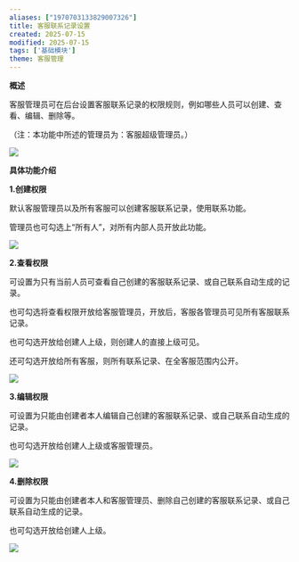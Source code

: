 ```yaml
---
aliases: ["1970703133829007326"]
title: 客服联系记录设置
created: 2025-07-15
modified: 2025-07-15
tags: ['基础模块']
theme: 客服管理
---
```


**概述**

客服管理员可在后台设置客服联系记录的权限规则，例如哪些人员可以创建、查看、编辑、删除等。

（注：本功能中所述的管理员为：客服超级管理员。）

**![](7548d329ee902aa46a5c8997358c45d5.jpg)**

**具体功能介绍**

**1.创建权限**

默认客服管理员以及所有客服可以创建客服联系记录，使用联系功能。

管理员也可勾选上“所有人”，对所有内部人员开放此功能。

![](25b6a2256834eaee2ccb41ce317c0f0d.jpg)

**2.查看权限**

可设置为只有当前人员可查看自己创建的客服联系记录、或自己联系自动生成的记录。

也可勾选将查看权限开放给客服管理员，开放后，客服各管理员可见所有客服联系记录。

也可勾选开放给创建人上级，则创建人的直接上级可见。

还可勾选开放给所有客服，则所有联系记录、在全客服范围内公开。

![](1c017f7cfc55905b17c3bdfec0153342.jpg)

**3.编辑权限**

可设置为只能由创建者本人编辑自己创建的客服联系记录、或自己联系自动生成的记录。

也可勾选开放给创建人上级或客服管理员。

![](8e830a7216221103eea767d58ccbe414.jpg)

**4.删除权限**

可设置为只能由创建者本人和客服管理员、删除自己创建的客服联系记录、或自己联系自动生成的记录。

也可勾选开放给创建人上级。

![](1eece6562c4ed8f72753735cb5375064.jpg)